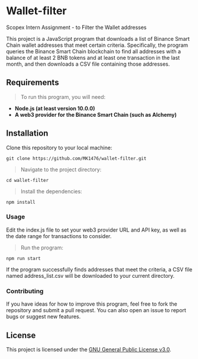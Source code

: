 # Wallet-filter
Scopex Intern Assignment - to Filter the Wallet addresses

This project is a JavaScript program that downloads a list of Binance Smart Chain wallet addresses that meet certain criteria. Specifically, the program queries the Binance Smart Chain blockchain to find all addresses with a balance of at least 2 BNB tokens and at least one transaction in the last month, and then downloads a CSV file containing those addresses.

## Requirements
> To run this program, you will need:

- **Node.js (at least version 10.0.0)**
- **A web3 provider for the Binance Smart Chain (such as Alchemy)**

## Installation
Clone this repository to your local machine:
```
git clone https://github.com/MK1476/wallet-filter.git
```

> Navigate to the project directory:
```
cd wallet-filter
```

> Install the dependencies:
```
npm install
```

### Usage
Edit the index.js file to set your web3 provider URL and API key, as well as the date range for transactions to consider.
> Run the program:
```
npm run start
```
If the program successfully finds addresses that meet the criteria, a CSV file named address_list.csv will be downloaded to your current directory.
### Contributing
If you have ideas for how to improve this program, feel free to fork the repository and submit a pull request. You can also open an issue to report bugs or suggest new features.

## License
This project is licensed under the [GNU General Public License v3.0](/LICENSE).